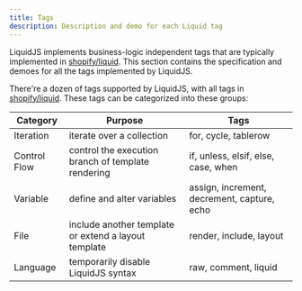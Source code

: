 ```yaml
---
title: Tags
description: Description and demo for each Liquid tag
---
```


LiquidJS implements business-logic independent tags that are typically implemented in [shopify/liquid][shopify/liquid]. This section contains the specification and demoes for all the tags implemented by LiquidJS.

There're a dozen of tags supported by LiquidJS, with all tags in [shopify/liquid][shopify/liquid]. These tags can be categorized into these groups:

Category | Purpose | Tags
--- | --- | ---
Iteration | iterate over a collection | for, cycle, tablerow
Control Flow | control the execution branch of template rendering | if, unless, elsif, else, case, when
Variable | define and alter variables | assign, increment, decrement, capture, echo
File | include another template or extend a layout template | render, include, layout
Language | temporarily disable LiquidJS syntax | raw, comment, liquid

[shopify/liquid]: https://github.com/Shopify/liquid
